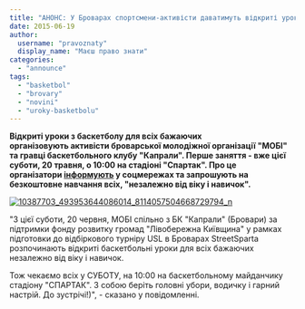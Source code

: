 ```yaml
---
title: "АНОНС: У Броварах спортсмени-активісти даватимуть відкриті уроки з баскетболу для всіх охочих"
date: 2015-06-19
author: 
  username: "pravoznaty"
  display_name: "Маєш право знати"
categories: 
  - "announce"
tags: 
  - "basketbol"
  - "brovary"
  - "novini"
  - "uroky-basketbolu"
---
```


**Відкриті уроки з баскетболу для всіх бажаючих організовують активісти броварської молодіжної організації "МОБІ" та гравці баскетбольного клубу "Капрали". Перше заняття - вже цієї суботи, 20 травня, о 10:00 на стадіоні "Спартак". Про це організатори [інформують](https://www.facebook.com/groups/brovary/permalink/1057751034254862/?__mref=message_bubble) у соцмережах та запрошують на безкоштовне навчання всіх, "незалежно від віку і навичок".**

[![10387703_493953644086014_8114057504668729794_n](https://mpz.brovary.org/wp-content/uploads/2015/06/10387703_493953644086014_8114057504668729794_n.jpg)](https://mpz.brovary.org/wp-content/uploads/2015/06/10387703_493953644086014_8114057504668729794_n.jpg)

"З цієї суботи, 20 червня, МОБІ спільно з БК "Капрали" (Бровари) за підтримки фонду розвитку громад "Лівобережна Київщина" у рамках підготовки до відбіркового турніру USL в Броварах StreetSparta розпочинають відкриті баскетбольні уроки для всіх бажаючих незалежно від віку і навичок.

Тож чекаємо всіх у СУБОТУ, на 10:00 на баскетбольному майданчику стадіону "СПАРТАК". З собою беріть головні убори, водичку і гарний настрій. До зустрічі!)", - сказано у повідомленні.
